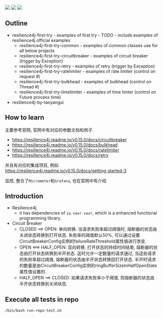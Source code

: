 ![](https://img.shields.io/badge/language-java-blue)
![](https://img.shields.io/badge/technology-resilience4j,%20rate%20limiting,%20circuit%20breaker-blue)
![](https://img.shields.io/badge/development%20year-2020-orange)

## Outline

- resilience4j-first-try - examples of first try - TODO - include examples of resilience4j official examples
  - resilience4j-first-try-common - examples of common classes use for all below projects
  - resilience4j-first-try-circuitbreaker - examples of circuit breaker (trigger by Exception)
  - resilience4j-first-try-retry - examples of retry (trigger by Exception)
  - resilience4j-first-try-ratelimiter - examples of rate limiter (control on request #)
  - resilience4j-first-try-bulkhead - examples of bulkhead (control on Thread #)
  - resilience4j-first-try-timelimiter - examples of time limter (control on Future process time)
- resilience4j-by-taoyangui

## How to learn

主要参考官网, 官网中有对应的参数文档和例子.

- https://resilience4j.readme.io/v0.15.0/docs/circuitbreaker
- https://resilience4j.readme.io/v0.15.0/docs/bulkhead
- https://resilience4j.readme.io/v0.15.0/docs/ratelimiter
- https://resilience4j.readme.io/v0.15.0/docs/retry

并且有对应的集成项目, 例如<https://resilience4j.readme.io/v0.15.0/docs/getting-started-3>

监控, 整合了`Micrometer`和`Grafana`, 也在官网中有介绍

## Introduction

- Resilience4j
  - it has dependencies of `io.vavr.vavr`, which is a enhanced functional programming library. 
- Circuit Breaker
  - CLOSED ==> OPEN: 单向转换. 当请求失败率超过阈值时, 熔断器的状态由关闭状态转换到打开状态. 失败率的阈值默认50%, 可以通过设置CircuitBreakerConfig实例的failureRateThreshold属性值进行改变.
  - OPEN <==> HALF_OPEN: 双向转换. 打开状态的持续时间结束, 熔断器的状态由打开状态转换到半开状态. 这时允许一定数量的请求通过, 当这些请求的失败率超过阈值, 熔断器的状态由半开状态转换回打开状态. 半开时请求的数量是由CircuitBreakerConfig实例的ringBufferSizeInHalfOpenState属性值设置的.
  - HALF_OPEN ==> CLOSED: 如果请求失败率小于阈值, 则熔断器的状态由半开状态转换到关闭状态.

## Execute all tests in repo

`/bin/bash run-repo-test.sh`
